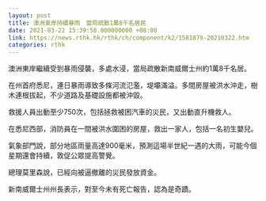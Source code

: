 ```yaml
---
layout: post
title: 澳洲東岸持續暴雨　當局疏散1萬8千名居民
date: 2021-03-22 15:39:58.000000000 +08:00
link: https://news.rthk.hk/rthk/ch/component/k2/1581879-20210322.htm
categories: rthk
---
```


澳洲東岸繼續受到暴雨侵襲，多處水浸，當局疏散新南威爾士州約1萬8千名居。

在州首府悉尼，連日暴雨導致多條河流氾濫，堤壩滿溢。多間房屋被洪水沖走，樹木連根拔起，不少道路及基礎設施都被沖毀。

救援人員出動至少750次，包括拯救被困汽車的災民，又出動直升機救人。

在悉尼西部，消防員在一間被洪水圍困的房屋，救出一家人，包括一名初生嬰兒。

氣象部門說，部分地區雨量高達900毫米，預測這場半世紀一遇的大雨，可能今個星期還會持續，敦促公眾提高警覺。

總理莫里森說，已經向被逼撤離的災民發放資金。

新南威爾士州州長表示，對至今未有死亡報告，認為是奇蹟。
